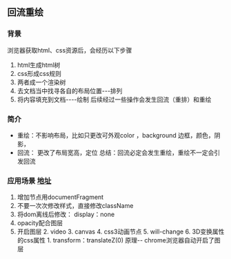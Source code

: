 ## 回流重绘
### 背景
浏览器获取html、css资源后，会经历以下步骤
1. html生成html树
2. css形成css规则
3. 两者成一个渲染树
4. 去文档当中找寻各自的布局位置---排列
5. 将内容填充到文档----绘制
后续经过一些操作会发生回流（重排）和重绘

### 简介
- 重绘：不影响布局，比如只更改可外观color ，background 边框，颜色，阴影，
- 回流： 更改了布局宽高，定位
总结：回流必定会发生重绘，重绘不一定会引发回流

### 应用场景 [地址](https://blog.csdn.net/fesfsefgs/article/details/105918451)
1. 增加节点用documentFragment
2. 不要一次次修改样式，直接修改className
3. 将dom离线后修改： display：none
4. opacity配合图层
5. 开启图层
	2. video
	3. canvas
	4. css3动画节点
	5. will-change
	6. 3D变换属性的css属性
		1.  transform：translateZ(0)  原理-- chrome浏览器自动开启了图层

